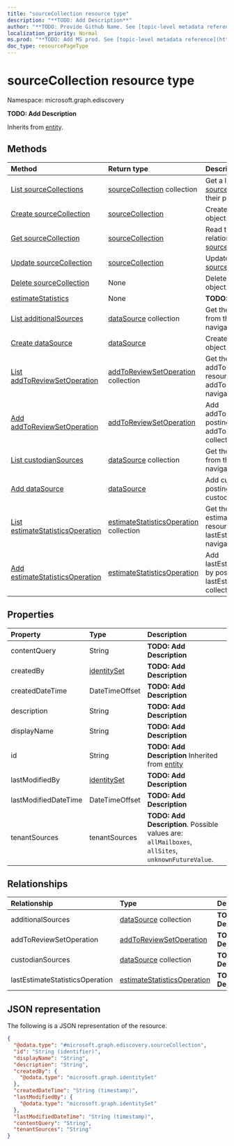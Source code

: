 ```yaml
---
title: "sourceCollection resource type"
description: "**TODO: Add Description**"
author: "**TODO: Provide Github Name. See [topic-level metadata reference](https://msgo.azurewebsites.net/add/document/guidelines/metadata.html#topic-level-metadata)**"
localization_priority: Normal
ms.prod: "**TODO: Add MS prod. See [topic-level metadata reference](https://msgo.azurewebsites.net/add/document/guidelines/metadata.html#topic-level-metadata)**"
doc_type: resourcePageType
---
```


# sourceCollection resource type

Namespace: microsoft.graph.ediscovery

**TODO: Add Description**


Inherits from [entity](../resources/entity.md).

## Methods
|Method|Return type|Description|
|:---|:---|:---|
|[List sourceCollections](../api/sourcecollection-list.md)|[sourceCollection](../resources/ediscovery-sourcecollection.md) collection|Get a list of the [sourceCollection](../resources/sourcecollection.md) objects and their properties.|
|[Create sourceCollection](../api/ediscovery-sourcecollection-create.md)|[sourceCollection](../resources/ediscovery-sourcecollection.md)|Create a new [sourceCollection](../resources/ediscovery-sourcecollection.md) object.|
|[Get sourceCollection](../api/ediscovery-sourcecollection-get.md)|[sourceCollection](../resources/ediscovery-sourcecollection.md)|Read the properties and relationships of a [sourceCollection](../resources/ediscovery-sourcecollection.md) object.|
|[Update sourceCollection](../api/ediscovery-sourcecollection-update.md)|[sourceCollection](../resources/ediscovery-sourcecollection.md)|Update the properties of a [sourceCollection](../resources/ediscovery-sourcecollection.md) object.|
|[Delete sourceCollection](../api/ediscovery-sourcecollection-delete.md)|None|Deletes a [sourceCollection](../resources/ediscovery-sourcecollection.md) object.|
|[estimateStatistics](../api/ediscovery-sourcecollection-estimatestatistics.md)|None|**TODO: Add Description**|
|[List additionalSources](../api/ediscovery-sourcecollection-list-additionalsources.md)|[dataSource](../resources/ediscovery-datasource.md) collection|Get the dataSource resources from the additionalSources navigation property.|
|[Create dataSource](../api/ediscovery-sourcecollection-post-additionalsources.md)|[dataSource](../resources/ediscovery-datasource.md)|Create a new dataSource object.|
|[List addToReviewSetOperation](../api/ediscovery-sourcecollection-list-addtoreviewsetoperation.md)|[addToReviewSetOperation](../resources/ediscovery-addtoreviewsetoperation.md) collection|Get the addToReviewSetOperation resources from the addToReviewSetOperation navigation property.|
|[Add addToReviewSetOperation](../api/ediscovery-sourcecollection-post-addtoreviewsetoperation.md)|[addToReviewSetOperation](../resources/ediscovery-addtoreviewsetoperation.md)|Add addToReviewSetOperation by posting to the addToReviewSetOperation collection.|
|[List custodianSources](../api/ediscovery-sourcecollection-list-custodiansources.md)|[dataSource](../resources/ediscovery-datasource.md) collection|Get the dataSource resources from the custodianSources navigation property.|
|[Add dataSource](../api/ediscovery-sourcecollection-post-custodiansources.md)|[dataSource](../resources/ediscovery-datasource.md)|Add custodianSources by posting to the custodianSources collection.|
|[List estimateStatisticsOperation](../api/ediscovery-sourcecollection-list-lastestimatestatisticsoperation.md)|[estimateStatisticsOperation](../resources/ediscovery-estimatestatisticsoperation.md) collection|Get the estimateStatisticsOperation resources from the lastEstimateStatisticsOperation navigation property.|
|[Add estimateStatisticsOperation](../api/ediscovery-sourcecollection-post-lastestimatestatisticsoperation.md)|[estimateStatisticsOperation](../resources/ediscovery-estimatestatisticsoperation.md)|Add lastEstimateStatisticsOperation by posting to the lastEstimateStatisticsOperation collection.|

## Properties
|Property|Type|Description|
|:---|:---|:---|
|contentQuery|String|**TODO: Add Description**|
|createdBy|[identitySet](../resources/ediscovery-identityset.md)|**TODO: Add Description**|
|createdDateTime|DateTimeOffset|**TODO: Add Description**|
|description|String|**TODO: Add Description**|
|displayName|String|**TODO: Add Description**|
|id|String|**TODO: Add Description** Inherited from [entity](../resources/ediscovery-entity.md)|
|lastModifiedBy|[identitySet](../resources/ediscovery-identityset.md)|**TODO: Add Description**|
|lastModifiedDateTime|DateTimeOffset|**TODO: Add Description**|
|tenantSources|tenantSources|**TODO: Add Description**. Possible values are: `allMailboxes`, `allSites`, `unknownFutureValue`.|

## Relationships
|Relationship|Type|Description|
|:---|:---|:---|
|additionalSources|[dataSource](../resources/ediscovery-datasource.md) collection|**TODO: Add Description**|
|addToReviewSetOperation|[addToReviewSetOperation](../resources/ediscovery-addtoreviewsetoperation.md)|**TODO: Add Description**|
|custodianSources|[dataSource](../resources/ediscovery-datasource.md) collection|**TODO: Add Description**|
|lastEstimateStatisticsOperation|[estimateStatisticsOperation](../resources/ediscovery-estimatestatisticsoperation.md)|**TODO: Add Description**|

## JSON representation
The following is a JSON representation of the resource.
<!-- {
  "blockType": "resource",
  "keyProperty": "id",
  "@odata.type": "microsoft.graph.ediscovery.sourceCollection",
  "baseType": "microsoft.graph.entity",
  "openType": false
}
-->
``` json
{
  "@odata.type": "#microsoft.graph.ediscovery.sourceCollection",
  "id": "String (identifier)",
  "displayName": "String",
  "description": "String",
  "createdBy": {
    "@odata.type": "microsoft.graph.identitySet"
  },
  "createdDateTime": "String (timestamp)",
  "lastModifiedBy": {
    "@odata.type": "microsoft.graph.identitySet"
  },
  "lastModifiedDateTime": "String (timestamp)",
  "contentQuery": "String",
  "tenantSources": "String"
}
```

